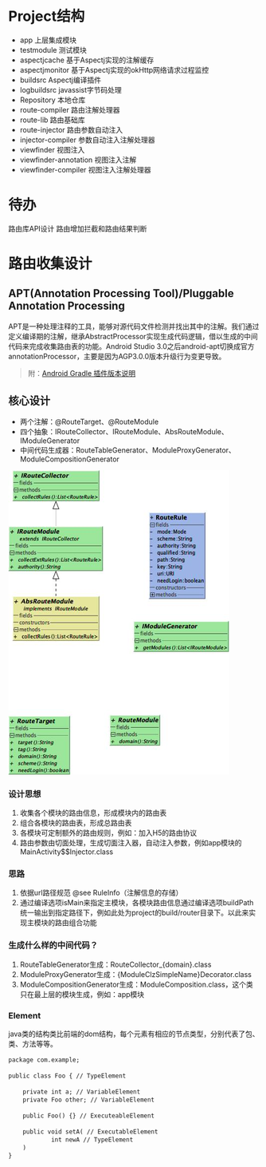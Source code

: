 # Project结构
- app 上层集成模块
- testmodule 测试模块
- aspectjcache 基于Aspectj实现的注解缓存
- aspectjmonitor 基于Aspectj实现的okHttp网络请求过程监控
- buildsrc Aspectj编译插件
- logbuildsrc javassist字节码处理
- Repository 本地仓库
- route-compiler 路由注解处理器
- route-lib 路由基础库
- route-injector 路由参数自动注入
- injector-compiler 参数自动注入注解处理器
- viewfinder 视图注入
- viewfinder-annotation 视图注入注解
- viewfinder-compiler 视图注入注解处理器

# 待办
路由库API设计
路由增加拦截和路由结果判断

# 路由收集设计
## APT(Annotation Processing Tool)/Pluggable Annotation Processing
APT是一种处理注释的工具，能够对源代码文件检测并找出其中的注解。我们通过定义编译期的注解，继承AbstractProcessor实现生成代码逻辑，借以生成的中间代码来完成收集路由表的功能。Android Studio 3.0之后android-apt切换成官方annotationProcessor，主要是因为AGP3.0.0版本升级行为变更导致。
> 附：[Android Gradle 插件版本说明](https://developer.android.google.cn/studio/releases/gradle-plugin.html)

## 核心设计
- 两个注解：@RouteTarget、@RouteModule
- 四个抽象：IRouteCollector、IRouteModule、AbsRouteModule、IModuleGenerator
- 中间代码生成器：RouteTableGenerator、ModuleProxyGenerator、ModuleCompositionGenerator

![抽象设计](./doc/route_abstract.jpeg)

### 设计思想
1. 收集各个模块的路由信息，形成模块内的路由表
2. 组合各模块的路由表，形成总路由表
3. 各模块可定制额外的路由规则，例如：加入H5的路由协议
4. 路由参数由切面处理，生成切面注入器，自动注入参数，例如app模块的MainActivity$$Injector.class

### 思路
1. 依据url路径规范 @see RuleInfo（注解信息的存储）
2. 通过编译选项isMain来指定主模块，各模块路由信息通过编译选项buildPath统一输出到指定路径下，例如此处为project的build/router目录下。以此来实现主模块的路由组合功能

### 生成什么样的中间代码？
1. RouteTableGenerator生成：RouteCollector_{domain}.class
2. ModuleProxyGenerator生成：{ModuleClzSimpleName}Decorator.class
3. ModuleCompositionGenerator生成：ModuleComposition.class，这个类只在最上层的模块生成，例如：app模块

### Element
java类的结构类比前端的dom结构，每个元素有相应的节点类型，分别代表了包、类、方法等等。
```
package com.example;

public class Foo { // TypeElement

    private int a; // VariableElement
    private Foo other; // VariableElement

    public Foo() {} // ExecuteableElement

    public void setA( // ExecutableElement
            int newA // TypeElement
    ) 
}
```
